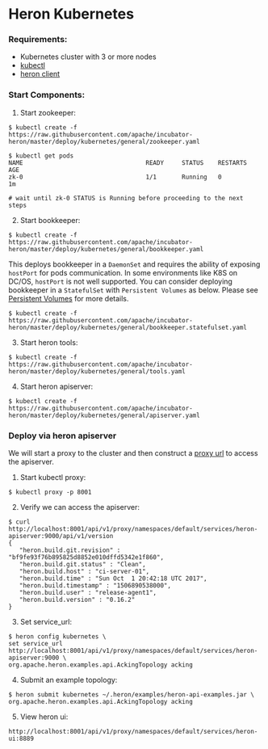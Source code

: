 # Heron Kubernetes

### Requirements:
* Kubernetes cluster with 3 or more nodes
* [kubectl](https://kubernetes.io/docs/tasks/kubectl/install/)
* [heron client](https://twitter.github.io/heron/docs/getting-started/)



### Start Components:

1. Start zookeeper:

```shell
$ kubectl create -f https://raw.githubusercontent.com/apache/incubator-heron/master/deploy/kubernetes/general/zookeeper.yaml

$ kubectl get pods
NAME                                  READY     STATUS    RESTARTS   AGE
zk-0                                  1/1       Running   0          1m

# wait until zk-0 STATUS is Running before proceeding to the next steps

```

2. Start bookkeeper:
```shell
$ kubectl create -f https://raw.githubusercontent.com/apache/incubator-heron/master/deploy/kubernetes/general/bookkeeper.yaml
```

This deploys bookkeeper in a `DaemonSet` and requires the ability of exposing `hostPort` for pods communication.
In some environments like K8S on DC/OS, `hostPort` is not well supported. You can consider deploying bookkeeper in
a `StatefulSet` with `Persistent Volumes` as below. Please see [Persistent Volumes](https://kubernetes.io/docs/concepts/storage/persistent-volumes/) for more details.

```shell
$ kubectl create -f https://raw.githubusercontent.com/apache/incubator-heron/master/deploy/kubernetes/general/bookkeeper.statefulset.yaml
```

3. Start heron tools:
```shell
$ kubectl create -f https://raw.githubusercontent.com/apache/incubator-heron/master/deploy/kubernetes/general/tools.yaml
```

4. Start heron apiserver:
```shell
$ kubectl create -f https://raw.githubusercontent.com/apache/incubator-heron/master/deploy/kubernetes/general/apiserver.yaml
```

### Deploy via heron apiserver
We will start a proxy to the cluster and then construct a [proxy url](https://kubernetes.io/docs/tasks/administer-cluster/access-cluster-services/#manually-constructing-apiserver-proxy-urls) to access the apiserver.


1. Start kubectl proxy:
```shell
$ kubectl proxy -p 8001
```

2. Verify we can access the apiserver:

```shell
$ curl http://localhost:8001/api/v1/proxy/namespaces/default/services/heron-apiserver:9000/api/v1/version
{
   "heron.build.git.revision" : "bf9fe93f76b895825d8852e010dffd5342e1f860",
   "heron.build.git.status" : "Clean",
   "heron.build.host" : "ci-server-01",
   "heron.build.time" : "Sun Oct  1 20:42:18 UTC 2017",
   "heron.build.timestamp" : "1506890538000",
   "heron.build.user" : "release-agent1",
   "heron.build.version" : "0.16.2"
}
```

3. Set service_url:
```shell
$ heron config kubernetes \
set service_url http://localhost:8001/api/v1/proxy/namespaces/default/services/heron-apiserver:9000 \
org.apache.heron.examples.api.AckingTopology acking
```

4. Submit an example topology:
```shell
$ heron submit kubernetes ~/.heron/examples/heron-api-examples.jar \
org.apache.heron.examples.api.AckingTopology acking
```

5. View heron ui:
```
http://localhost:8001/api/v1/proxy/namespaces/default/services/heron-ui:8889
```
